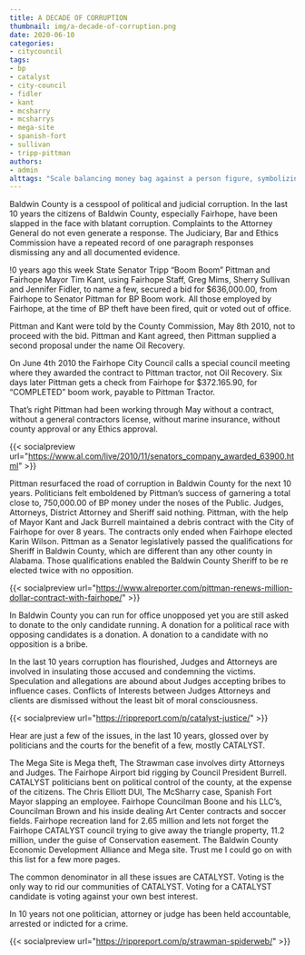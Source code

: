 ```yaml
---
title: A DECADE OF CORRUPTION
thumbnail: img/a-decade-of-corruption.png
date: 2020-06-10
categories:
- citycouncil
tags:
- bp
- catalyst
- city-council
- fidler
- kant
- mcsharry
- mcsharrys
- mega-site
- spanish-fort
- sullivan
- tripp-pittman
authors:
- admin
alttags: "Scale balancing money bag against a person figure, symbolizing alleged corruption and imbalance in Baldwin County politics"
---
```

Baldwin County is a cesspool of political and judicial corruption. In the last 10 years the citizens of Baldwin County, especially Fairhope, have been slapped in the face with blatant corruption. Complaints to the Attorney General do not even generate a response. The Judiciary, Bar and Ethics Commission have a repeated record of one paragraph responses dismissing any and all documented evidence.

!0 years ago this week State Senator Tripp “Boom Boom” Pittman and Fairhope Mayor Tim Kant, using Fairhope Staff, Greg Mims, Sherry Sullivan and Jennifer Fidler, to name a few, secured a bid for $636,000.00, from Fairhope to Senator Pittman for BP Boom work. All those employed by Fairhope, at the time of BP theft have been fired, quit or voted out of office.

Pittman and Kant were told by the County Commission, May 8th 2010, not to proceed with the bid. Pittman and Kant agreed, then Pittman supplied a second proposal under the name Oil Recovery.

On June 4th 2010 the Fairhope City Council calls a special council meeting where they awarded the contract to Pittman tractor, not Oil Recovery. Six days later Pittman gets a check from Fairhope for $372.165.90, for “COMPLETED” boom work, payable to Pittman Tractor.

That’s right Pittman had been working through May without a contract, without a general contractors license, without marine insurance, without county approval or any Ethics approval.

{{< socialpreview url="https://www.al.com/live/2010/11/senators_company_awarded_63900.html" >}}

Pittman resurfaced the road of corruption in Baldwin County for the next 10 years. Politicians felt emboldened by Pittman’s success of garnering a total close to, 750,000.00 of BP money under the noses of the Public. Judges, Attorneys, District Attorney and Sheriff said nothing. Pittman, with the help of Mayor Kant and Jack Burrell maintained a debris contract with the City of Fairhope for over 8 years. The contracts only ended when Fairhope elected Karin Wilson. Pittman as a Senator legislatively passed the qualifications for Sheriff in Baldwin County, which are different than any other county in Alabama. Those qualifications enabled the Baldwin County Sheriff to be re elected twice with no opposition.

{{< socialpreview url="https://www.alreporter.com/pittman-renews-million-dollar-contract-with-fairhope/" >}}

In Baldwin County you can run for office unopposed yet you are still asked to donate to the only candidate running. A donation for a political race with opposing candidates is a donation. A donation to a candidate with no opposition is a bribe.

In the last 10 years corruption has flourished, Judges and Attorneys are involved in insulating those accused and condemning the victims. Speculation and allegations are abound about Judges accepting bribes to influence cases. Conflicts of Interests between Judges Attorneys and clients are dismissed without the least bit of moral consciousness.

{{< socialpreview url="https://rippreport.com/p/catalyst-justice/" >}}

Hear are just a few of the issues, in the last 10 years, glossed over by politicians and the courts for the benefit of a few, mostly CATALYST.

The Mega Site is Mega theft, The Strawman case involves dirty Attorneys and Judges. The Fairhope Airport bid rigging by Council President Burrell. CATALYST politicians bent on political control of the county, at the expense of the citizens. The Chris Elliott DUI, The McSharry case, Spanish Fort Mayor slapping an employee. Fairhope Councilman Boone and his LLC’s, Councilman Brown and his inside dealing Art Center contracts and soccer fields. Fairhope recreation land for 2.65 million and lets not forget the Fairhope CATALYST council trying to give away the triangle property, 11.2 million, under the guise of Conservation easement. The Baldwin County Economic Development Alliance and Mega site. Trust me I could go on with this list for a few more pages.

The common denominator in all these issues are CATALYST. Voting is the only way to rid our communities of CATALYST. Voting for a CATALYST candidate is voting against your own best interest.

In 10 years not one politician, attorney or judge has been held accountable, arrested or indicted for a crime.

{{< socialpreview url="https://rippreport.com/p/strawman-spiderweb/" >}}
